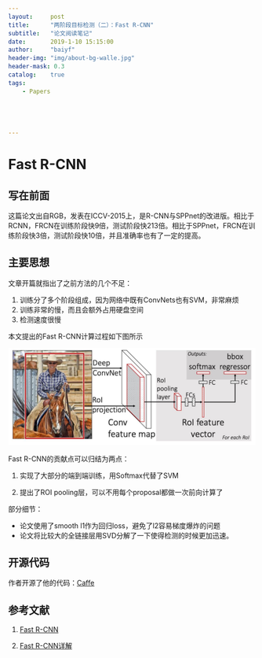 ```yaml
---
layout:     post
title:      "两阶段目标检测（二）：Fast R-CNN"
subtitle:   "论文阅读笔记"
date:       2019-1-10 15:15:00
author:     "baiyf"
header-img: "img/about-bg-walle.jpg"
header-mask: 0.3
catalog:    true
tags:
    - Papers




---
```


# Fast R-CNN

## 写在前面

这篇论文出自RGB，发表在ICCV-2015上，是R-CNN与SPPnet的改进版。相比于RCNN，FRCN在训练阶段快9倍，测试阶段快213倍。相比于SPPnet，FRCN在训练阶段快3倍，测试阶段快10倍，并且准确率也有了一定的提高。

## 主要思想

文章开篇就指出了之前方法的几个不足：

1. 训练分了多个阶段组成，因为网络中既有ConvNets也有SVM，非常麻烦
2. 训练非常的慢，而且会额外占用硬盘空间
3. 检测速度很慢

本文提出的Fast R-CNN计算过程如下图所示

![Fast-RCNN](/img/post/Fast-RCNN.jpg)

Fast R-CNN的贡献点可以归结为两点：

1. 实现了大部分的端到端训练，用Softmax代替了SVM

2. 提出了ROI pooling层，可以不用每个proposal都做一次前向计算了

部分细节：

- 论文使用了smooth l1作为回归loss，避免了l2容易梯度爆炸的问题
- 论文将比较大的全链接层用SVD分解了一下使得检测的时候更加迅速。

## 开源代码

作者开源了他的代码：[Caffe](https://github.com/rbgirshick/fast-rcnn)

## 参考文献

1. [Fast R-CNN](https://arxiv.org/pdf/1504.08083.pdf)

2. [Fast R-CNN详解](https://zhuanlan.zhihu.com/p/24780395)